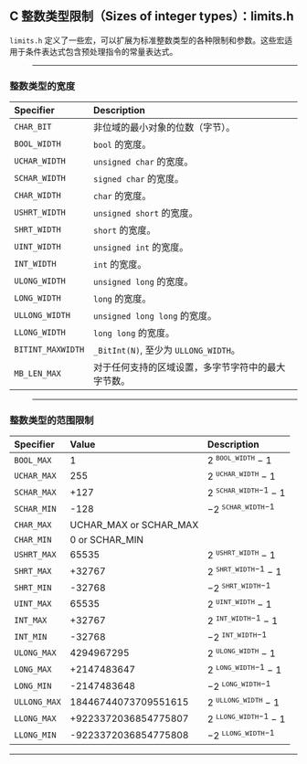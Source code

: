 ## C 整数类型限制（Sizes of integer types）：limits.h

`limits.h` 定义了一些宏，可以扩展为标准整数类型的各种限制和参数。这些宏适用于条件表达式包含预处理指令的常量表达式。

>---
### 整数类型的宽度

| Specifier         | Description                                        |
| :---------------- | :------------------------------------------------- |
| `CHAR_BIT`        | 非位域的最小对象的位数（字节）。                   |
| `BOOL_WIDTH`      | `bool` 的宽度。                                    |
| `UCHAR_WIDTH`     | `unsigned char` 的宽度。                           |
| `SCHAR_WIDTH`     | `signed char` 的宽度。                             |
| `CHAR_WIDTH`      | `char` 的宽度。                                    |
| `USHRT_WIDTH`     | `unsigned short` 的宽度。                          |
| `SHRT_WIDTH`      | `short` 的宽度。                                   |
| `UINT_WIDTH`      | `unsigned int` 的宽度。                            |
| `INT_WIDTH`       | `int` 的宽度。                                     |
| `ULONG_WIDTH`     | `unsigned long` 的宽度。                           |
| `LONG_WIDTH`      | `long` 的宽度。                                    |
| `ULLONG_WIDTH`    | `unsigned long long` 的宽度。                      |
| `LLONG_WIDTH`     | `long long` 的宽度。                               |
| `BITINT_MAXWIDTH` | `_BitInt(N)`, 至少为 `ULLONG_WIDTH`。              |
| `MB_LEN_MAX`      | 对于任何支持的区域设置，多字节字符中的最大字节数。 |

>---
### 整数类型的范围限制

| Specifier    | Value                  | Description               |
| :----------- | :--------------------- | :------------------------ |
| `BOOL_MAX`   | 1                      | 2 <sup>`BOOL_WIDTH`</sup> − 1      |
| `UCHAR_MAX`  | 255                    | 2 <sup>`UCHAR_WIDTH`</sup> − 1     |
| `SCHAR_MAX`  | +127                   | 2 <sup> `SCHAR_WIDTH`−1</sup> − 1 |
| `SCHAR_MIN`  | -128                   | −2 <sup>`SCHAR_WIDTH`−1</sup>    |
| `CHAR_MAX`   | UCHAR_MAX or SCHAR_MAX |
| `CHAR_MIN`   | 0 or SCHAR_MIN         |
| `USHRT_MAX`  | 65535                  | 2 <sup>`USHRT_WIDTH`</sup> − 1     |
| `SHRT_MAX`   | +32767                 | 2 <sup>`SHRT_WIDTH`−1</sup> − 1  |
| `SHRT_MIN`   | -32768                 | −2 <sup>`SHRT_WIDTH`−1</sup>     |
| `UINT_MAX`   | 65535                  | 2 <sup>`UINT_WIDTH`</sup> − 1      |
| `INT_MAX`    | +32767                 | 2 <sup>`INT_WIDTH`−1</sup> − 1   |
| `INT_MIN`    | -32768                 | −2 <sup>`INT_WIDTH`−1</sup>      |
| `ULONG_MAX`  | 4294967295             | 2 <sup>`ULONG_WIDTH`</sup> − 1     |
| `LONG_MAX`   | +2147483647            | 2 <sup>`LONG_WIDTH`−1</sup> − 1  |
| `LONG_MIN`   | -2147483648            | −2 <sup>`LONG_WIDTH`−1</sup>     |
| `ULLONG_MAX` | 18446744073709551615   | 2 <sup>`ULLONG_WIDTH`</sup> − 1    |
| `LLONG_MAX`  | +9223372036854775807   | 2 <sup>`LLONG_WIDTH`−1</sup> − 1 |
| `LLONG_MIN`  | -9223372036854775808   | −2 <sup>`LLONG_WIDTH`−1</sup>    |

---